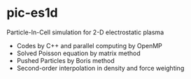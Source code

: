 # pic-es1d
Particle-In-Cell simulation for 2-D electrostatic plasma

- Codes by C++ and parallel computing by OpenMP
- Solved Poisson equation by matrix method
- Pushed Particles by Boris method
- Second-order interpolation in density and force weighting
